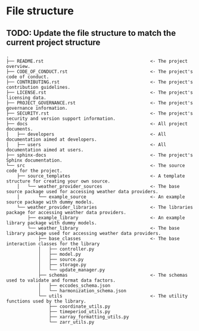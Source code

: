 # File structure

## TODO: Update the file structure to match the current project structure

<!-- prettier-ignore-start -->
<!-- Don't forget the two tabs! -->

    .
    ├── README.rst                                        <- The project overview.
    ├── CODE_OF_CONDUCT.rst                               <- The project's code of conduct.
    ├── CONTRIBUTING.rst                                  <- The project's contribution guidelines.
    ├── LICENSE.rst                                       <- The project's licensing data.
    ├── PROJECT_GOVERNANCE.rst                            <- The project's governance information.
    ├── SECURITY.rst                                      <- The project's security and version support information.
    ├── docs                                              <- All project documents.
    │   ├── developers                                    <- All documentation aimed at developers.
    │   ├── users                                         <- All documentation aimed at users.
    ├── sphinx-docs                                       <- The project's Sphinx documentation.
    └── src                                               <- The source code for the project.
        ├── source_templates                              <- A template structure for creating your own source.
        │   └── weather_provider_sources                  <- The base source package used for accessing weather data providers.
        │       └── example_source                        <- An example source package with dummy models.
        └── weather_provider_libraries                    <- The libraries package for accessing weather data providers.
            ├── example_library                           <- An example library package with dummy models.
            └── weather_library                           <- The base library package used for accessing weather data providers.
                ├── base_classes                          <- The base interaction classes for the library
                │   ├── controller.py
                │   ├── model.py
                │   ├── source.py
                │   ├── storage.py
                │   └── update_manager.py
                ├── schemas                               <- The schemas used to validate and format data factors.
                │   ├── eccodes_schema.json
                │   └── harmonization_schema.json
                └── utils                                 <- The utility functions used by the library.
                    ├── coordinate_utils.py
                    ├── timeperiod_utils.py
                    ├── xarray_formatting_utils.py
                    └── zarr_utils.py

<!-- prettier-ignore-end -->

